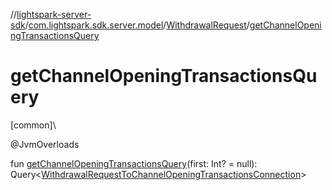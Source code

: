 //[lightspark-server-sdk](../../../index.md)/[com.lightspark.sdk.server.model](../index.md)/[WithdrawalRequest](index.md)/[getChannelOpeningTransactionsQuery](get-channel-opening-transactions-query.md)

# getChannelOpeningTransactionsQuery

[common]\

@JvmOverloads

fun [getChannelOpeningTransactionsQuery](get-channel-opening-transactions-query.md)(first: Int? = null): Query&lt;[WithdrawalRequestToChannelOpeningTransactionsConnection](../-withdrawal-request-to-channel-opening-transactions-connection/index.md)&gt;
